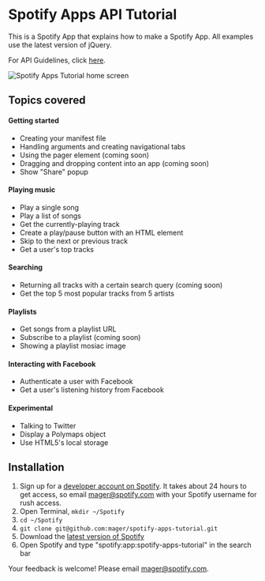# Spotify Apps API Tutorial

This is a Spotify App that explains how to make a Spotify App. All examples use the latest version of jQuery.

For API Guidelines, click [here](http://developer.spotify.com/download/spotify-apps-api/guidelines/).

![Spotify Apps Tutorial home screen](https://github.com/mager/spotify-apps-tutorial/raw/master/img/spotify-apps-tutorial-v1.jpg)

## Topics covered

#### Getting started

 * Creating your manifest file
 * Handling arguments and creating navigational tabs
 * Using the pager element (coming soon)
 * Dragging and dropping content into an app (coming soon)
 * Show "Share" popup

#### Playing music

 * Play a single song
 * Play a list of songs
 * Get the currently-playing track
 * Create a play/pause button with an HTML element
 * Skip to the next or previous track
 * Get a user's top tracks

#### Searching

 * Returning all tracks with a certain search query (coming soon)
 * Get the top 5 most popular tracks from 5 artists

#### Playlists

 * Get songs from a playlist URL
 * Subscribe to a playlist (coming soon)
 * Showing a playlist mosiac image

#### Interacting with Facebook

 * Authenticate a user with Facebook
 * Get a user's listening history from Facebook

#### Experimental

 * Talking to Twitter
 * Display a Polymaps object
 * Use HTML5's local storage


## Installation

 1. Sign up for a [developer account on Spotify](http://developer.spotify.com/en/spotify-apps-api/developer-signup/). It takes about 24 hours to get access, so email mager@spotify.com with your Spotify username for rush access.
 2. Open Terminal, `mkdir ~/Spotify`
 3. `cd ~/Spotify`
 4. `git clone git@github.com:mager/spotify-apps-tutorial.git`
 5. Download the [latest version of Spotify](http://spotify.com/download)
 6. Open Spotify and type "spotify:app:spotify-apps-tutorial" in the search bar

Your feedback is welcome! Please email mager@spotify.com.
